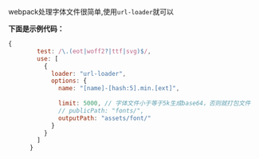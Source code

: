 webpack处理字体文件很简单,使用`url-loader`就可以

<!-- more -->

**下面是示例代码：**

```js
{
        test: /\.(eot|woff2?|ttf|svg)$/,
        use: [
          {
            loader: "url-loader",
            options: {
              name: "[name]-[hash:5].min.[ext]",
              
              limit: 5000, // 字体文件小于等于5k生成base64，否则就打包文件
              // publicPath: "fonts/",
              outputPath: "assets/font/"
            }
          }
        ]
      }
```
